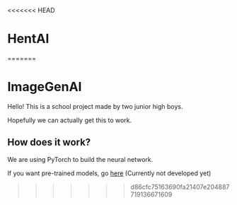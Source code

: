 <<<<<<< HEAD
# HentAI
=======
# ImageGenAI

Hello! This is a school project made by two junior high boys.

Hopefully we can actually get this to work.

## How does it work?

We are using PyTorch to build the neural network.

If you want pre-trained models, go [here](https://kevlu8.herokuapp.com/ai/ImageGenAI/models)
(Currently not developed yet)


>>>>>>> d86cfc75163690fa21407e204887719136671609
